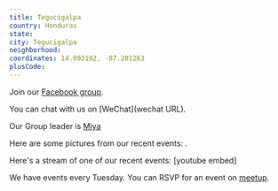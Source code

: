```yaml
---
title: Tegucigalpa
country: Honduras
state: 
city: Tegucigalpa
neighborhood: 
coordinates: 14.093192, -87.201263
plusCode:
---
```

Join our [Facebook group](https://www.facebook.com/groups/free.code.camp.Honduras).

You can chat with us on [WeChat](wechat URL).

Our Group leader is [Miya](freecodecamp.org/miya)

Here are some pictures from our recent events:
![]().

Here's a stream of one of our recent events:
[youtube embed]

We have events every Tuesday. You can RSVP for an event on [meetup](meetupurl).
